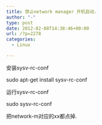 ```yaml
---
title: 禁止network manager 开机启动.
author: "-"
type: post
date: 2012-02-08T14:38:46+00:00
url: /?p=2278
categories:
  - Linux

---
```

安装sysv-rc-conf

sudo apt-get install sysv-rc-conf

运行sysv-rc-conf

sudo sysv-rc-conf

把network-m对应的xx都点掉.